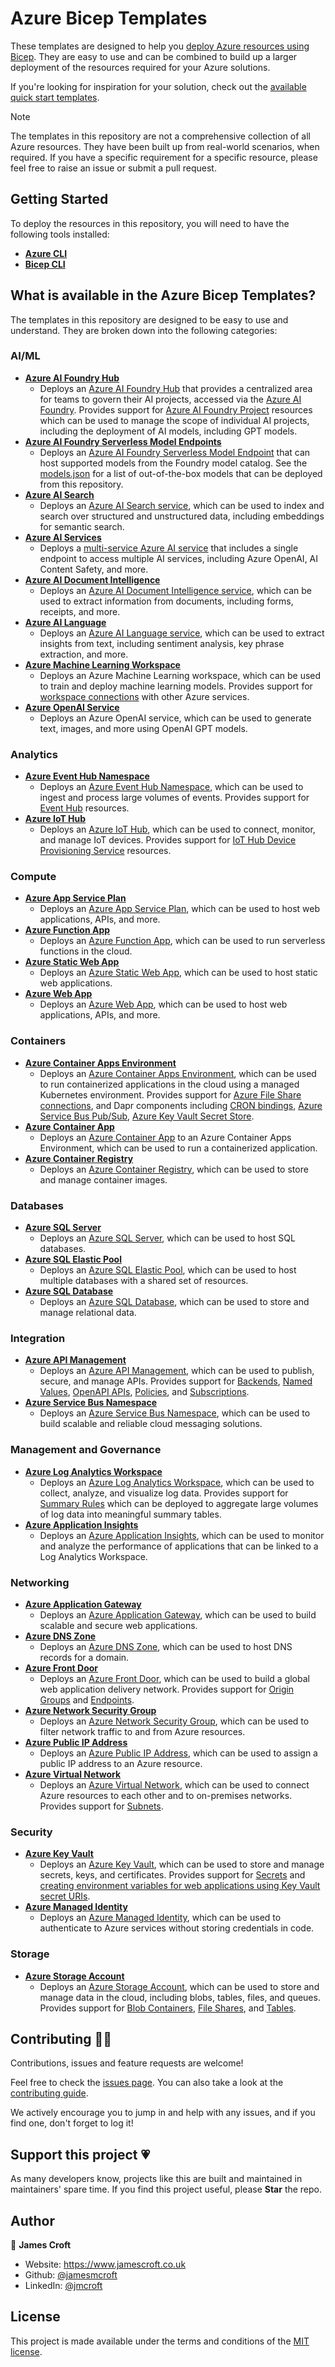 # Azure Bicep Templates

These templates are designed to help you [deploy Azure resources using Bicep](https://learn.microsoft.com/en-us/azure/azure-resource-manager/bicep/overview?tabs=bicep). They are easy to use and can be combined to build up a larger deployment of the resources required for your Azure solutions.

If you're looking for inspiration for your solution, check out the [available quick start templates](./quick-starts/README.md).

> [!NOTE]
> The templates in this repository are not a comprehensive collection of all Azure resources. They have been built up from real-world scenarios, when required. If you have a specific requirement for a specific resource, please feel free to raise an issue or submit a pull request.

## Getting Started

To deploy the resources in this repository, you will need to have the following tools installed:

- [**Azure CLI**](https://learn.microsoft.com/en-us/cli/azure/install-azure-cli)
- [**Bicep CLI**](https://learn.microsoft.com/en-us/azure/azure-resource-manager/bicep/install#azure-cli)

## What is available in the Azure Bicep Templates?

The templates in this repository are designed to be easy to use and understand. They are broken down into the following categories:

### AI/ML

- [**Azure AI Foundry Hub**](./ai_ml/ai-hub.bicep)
  - Deploys an [Azure AI Foundry Hub](https://learn.microsoft.com/en-us/azure/ai-studio/concepts/ai-resources) that provides a centralized area for teams to govern their AI projects, accessed via the [Azure AI Foundry](https://ai.azure.com/build). Provides support for [Azure AI Foundry Project](./ai_ml/ai-hub-project.bicep) resources which can be used to manage the scope of individual AI projects, including the deployment of AI models, including GPT models.
- [**Azure AI Foundry Serverless Model Endpoints**](./ai_ml/ai-hub-model-serverless-endpoint.bicep)
  - Deploys an [Azure AI Foundry Serverless Model Endpoint](https://learn.microsoft.com/en-us/azure/ai-studio/how-to/deploy-models-serverless?tabs=azure-ai-studio) that can host supported models from the Foundry model catalog. See the [models.json](./ai_ml/models.json) for a list of out-of-the-box models that can be deployed from this repository.
- [**Azure AI Search**](./ai_ml/ai-search.bicep)
  - Deploys an [Azure AI Search service](https://learn.microsoft.com/en-us/azure/search/search-what-is-azure-search), which can be used to index and search over structured and unstructured data, including embeddings for semantic search.
- [**Azure AI Services**](./ai_ml/ai-services.bicep)
  - Deploys a [multi-service Azure AI service](https://learn.microsoft.com/en-us/azure/ai-services/multi-service-resource?tabs=windows&pivots=azportal) that includes a single endpoint to access multiple AI services, including Azure OpenAI, AI Content Safety, and more.
- [**Azure AI Document Intelligence**](./ai_ml/document-intelligence.bicep)
  - Deploys an [Azure AI Document Intelligence service](https://learn.microsoft.com/en-us/azure/ai-services/document-intelligence/overview?view=doc-intel-4.0.0), which can be used to extract information from documents, including forms, receipts, and more.
- [**Azure AI Language**](./ai_ml/text-analytics.bicep)
  - Deploys an [Azure AI Language service](https://learn.microsoft.com/en-us/azure/ai-services/language-service/overview), which can be used to extract insights from text, including sentiment analysis, key phrase extraction, and more.
- [**Azure Machine Learning Workspace**](./ai_ml/machine-learning-workspace.bicep)
  - Deploys an Azure Machine Learning workspace, which can be used to train and deploy machine learning models. Provides support for [workspace connections](./ai_ml/machine-learning-workspace-connection.bicep) with other Azure services.
- [**Azure OpenAI Service**](./ai_ml/openai.bicep)
  - Deploys an Azure OpenAI service, which can be used to generate text, images, and more using OpenAI GPT models.

### Analytics

- [**Azure Event Hub Namespace**](./analytics/event-hub-namespace.bicep)
  - Deploys an [Azure Event Hub Namespace](https://learn.microsoft.com/en-us/azure/event-hubs/event-hubs-about), which can be used to ingest and process large volumes of events. Provides support for [Event Hub](./analytics/event-hub.bicep) resources.
- [**Azure IoT Hub**](./analytics/iot-hub.bicep)
  - Deploys an [Azure IoT Hub](https://learn.microsoft.com/en-us/azure/iot-hub/iot-concepts-and-iot-hub), which can be used to connect, monitor, and manage IoT devices. Provides support for [IoT Hub Device Provisioning Service](./analytics/iot-hub-dps.bicep) resources.

### Compute

- [**Azure App Service Plan**](./compute/app-service-plan.bicep)
  - Deploys an [Azure App Service Plan](https://learn.microsoft.com/en-us/azure/app-service/environment/overview), which can be used to host web applications, APIs, and more.
- [**Azure Function App**](./compute/function-app.bicep)
  - Deploys an [Azure Function App](https://learn.microsoft.com/en-us/azure/azure-functions/functions-overview?pivots=programming-language-csharp), which can be used to run serverless functions in the cloud.
- [**Azure Static Web App**](./compute/static-web-app.bicep)
  - Deploys an [Azure Static Web App](https://learn.microsoft.com/en-us/azure/static-web-apps/overview), which can be used to host static web applications.
- [**Azure Web App**](./compute/web-app.bicep)
  - Deploys an [Azure Web App](https://learn.microsoft.com/en-us/azure/app-service/overview), which can be used to host web applications, APIs, and more.

### Containers

- [**Azure Container Apps Environment**](./containers/container-apps-environment.bicep)
  - Deploys an [Azure Container Apps Environment](https://learn.microsoft.com/en-us/azure/container-apps/environment), which can be used to run containerized applications in the cloud using a managed Kubernetes environment. Provides support for [Azure File Share connections](./containers/container-apps-environment-storage.bicep), and Dapr components including [CRON bindings](./containers/container-apps-environment-dapr-bindings-cron.bicep), [Azure Service Bus Pub/Sub](./containers/container-apps-environment-dapr-pubsub-service-bus.bicep), [Azure Key Vault Secret Store](./containers/container-apps-environment-dapr-secretstores-key-vault.bicep).
- [**Azure Container App**](./containers/container-app.bicep)
  - Deploys an [Azure Container App](https://learn.microsoft.com/en-us/azure/container-apps/overview) to an Azure Container Apps Environment, which can be used to run a containerized application.
- [**Azure Container Registry**](./containers/container-registry.bicep)
  - Deploys an [Azure Container Registry](https://learn.microsoft.com/en-us/azure/container-registry/container-registry-intro), which can be used to store and manage container images.

### Databases

- [**Azure SQL Server**](./databases/sql-server.bicep)
  - Deploys an [Azure SQL Server](https://learn.microsoft.com/en-us/azure/azure-sql/azure-sql-iaas-vs-paas-what-is-overview?view=azuresql), which can be used to host SQL databases.
- [**Azure SQL Elastic Pool**](./databases/sql-elastic-pool.bicep)
  - Deploys an [Azure SQL Elastic Pool](https://learn.microsoft.com/en-us/azure/azure-sql/database/elastic-pool-overview?view=azuresql), which can be used to host multiple databases with a shared set of resources.
- [**Azure SQL Database**](./databases/sql-database.bicep)
  - Deploys an [Azure SQL Database](https://learn.microsoft.com/en-us/azure/azure-sql/database/sql-database-paas-overview?view=azuresql), which can be used to store and manage relational data.

### Integration

- [**Azure API Management**](./integration/api-management.bicep)
  - Deploys an [Azure API Management](https://learn.microsoft.com/en-us/azure/api-management/api-management-key-concepts), which can be used to publish, secure, and manage APIs. Provides support for [Backends](./integration/api-management-backend.bicep), [Named Values](./integration/api-management-named-value.bicep), [OpenAPI APIs](./integration/api-management-openapi-api.bicep), [Policies](./integration/api-management-policy.bicep), and [Subscriptions](./integration/api-management-subscription.bicep).
- [**Azure Service Bus Namespace**](./integration/service-bus-namespace.bicep)
  - Deploys an [Azure Service Bus Namespace](https://learn.microsoft.com/en-us/azure/service-bus-messaging/service-bus-messaging-overview), which can be used to build scalable and reliable cloud messaging solutions.

### Management and Governance

- [**Azure Log Analytics Workspace**](./management_governance/log-analytics-workspace.bicep)
  - Deploys an [Azure Log Analytics Workspace](https://learn.microsoft.com/en-us/azure/azure-monitor/logs/log-analytics-overview), which can be used to collect, analyze, and visualize log data. Provides support for [Summary Rules](./management_governance/log-analytics-workspace-summary-log.bicep) which can be deployed to aggregate large volumes of log data into meaningful summary tables.
- [**Azure Application Insights**](./management_governance/application-insights.bicep)
  - Deploys an [Azure Application Insights](https://learn.microsoft.com/en-us/azure/azure-monitor/app/app-insights-overview), which can be used to monitor and analyze the performance of applications that can be linked to a Log Analytics Workspace.

### Networking

- [**Azure Application Gateway**](./networking/application-gateway.bicep)
  - Deploys an [Azure Application Gateway](https://learn.microsoft.com/en-us/azure/application-gateway/overview), which can be used to build scalable and secure web applications.
- [**Azure DNS Zone**](./networking/dns-zone.bicep)
  - Deploys an [Azure DNS Zone](https://learn.microsoft.com/en-us/azure/dns/dns-overview), which can be used to host DNS records for a domain.
- [**Azure Front Door**](./networking/front-door.bicep)
  - Deploys an [Azure Front Door](https://learn.microsoft.com/en-us/azure/frontdoor/front-door-overview), which can be used to build a global web application delivery network. Provides support for [Origin Groups](./networking/front-door-origin-group.bicep) and [Endpoints](./networking/front-door-endpoint.bicep).
- [**Azure Network Security Group**](./networking/network-security-group.bicep)
  - Deploys an [Azure Network Security Group](https://learn.microsoft.com/en-us/azure/virtual-network/network-security-groups-overview), which can be used to filter network traffic to and from Azure resources.
- [**Azure Public IP Address**](./networking/public-ip-address.bicep)
  - Deploys an [Azure Public IP Address](https://learn.microsoft.com/en-us/azure/virtual-network/ip-services/public-ip-addresses), which can be used to assign a public IP address to an Azure resource.
- [**Azure Virtual Network**](./networking/virtual-network.bicep)
  - Deploys an [Azure Virtual Network](https://learn.microsoft.com/en-us/azure/virtual-network/virtual-networks-overview), which can be used to connect Azure resources to each other and to on-premises networks. Provides support for [Subnets](./networking/virtual-network-subnet.bicep).

### Security

- [**Azure Key Vault**](./security/key-vault.bicep)
  - Deploys an [Azure Key Vault](https://learn.microsoft.com/en-us/azure/key-vault/general/overview), which can be used to store and manage secrets, keys, and certificates. Provides support for [Secrets](./security/key-vault-secret.bicep) and [creating environment variables for web applications using Key Vault secret URIs](./security/key-vault-secret-environment-variables.bicep).
- [**Azure Managed Identity**](./security/managed-identity.bicep)
  - Deploys an [Azure Managed Identity](https://learn.microsoft.com/en-us/entra/identity/managed-identities-azure-resources/overview), which can be used to authenticate to Azure services without storing credentials in code.

### Storage

- [**Azure Storage Account**](./storage/storage-account.bicep)
  - Deploys an [Azure Storage Account](https://learn.microsoft.com/en-us/azure/storage/common/storage-account-overview), which can be used to store and manage data in the cloud, including blobs, tables, files, and queues. Provides support for [Blob Containers](./storage/storage-blob-container.bicep), [File Shares](./storage/storage-file-share.bicep), and [Tables](./storage/storage-table.bicep).

## Contributing 🤝🏻

Contributions, issues and feature requests are welcome!

Feel free to check the [issues page](https://github.com/jamesmcroft/bicep-templates/issues). You can also take a look at the [contributing guide](https://github.com/jamesmcroft/bicep-templates/blob/main/CONTRIBUTING.md).

We actively encourage you to jump in and help with any issues, and if you find one, don't forget to log it!

## Support this project 💗

As many developers know, projects like this are built and maintained in maintainers' spare time. If you find this project useful, please **Star** the repo.

## Author

👤 **James Croft**

- Website: <https://www.jamescroft.co.uk>
- Github: [@jamesmcroft](https://github.com/jamesmcroft)
- LinkedIn: [@jmcroft](https://linkedin.com/in/jmcroft)

## License

This project is made available under the terms and conditions of the [MIT license](LICENSE).

